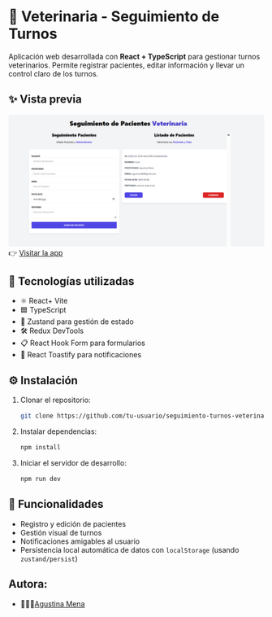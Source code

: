 # 🐾 Veterinaria - Seguimiento de Turnos

Aplicación web desarrollada con **React + TypeScript** para gestionar turnos veterinarios. Permite registrar pacientes, editar información y llevar un control claro de los turnos.

## ✨ Vista previa

![Captura del proyecto](./img-readme.png)
👉 [Visitar la app](https://tu-enlace.netlify.app)


## 🚀 Tecnologías utilizadas

- ⚛️ React+ Vite
- 🟦 TypeScript
- 🧠 Zustand para gestión de estado
- 🛠️ Redux DevTools
- 📋 React Hook Form para formularios
- 🔔 React Toastify para notificaciones

## ⚙️ Instalación

1. Clonar el repositorio:

    ```bash
    git clone https://github.com/tu-usuario/seguimiento-turnos-veterinaria.git

2. Instalar dependencias:
    ```bash
    npm install

3. Iniciar el servidor de desarrollo:
    ```bash
    npm run dev

## 🧩 Funcionalidades

- Registro y edición de pacientes
- Gestión visual de turnos
- Notificaciones amigables al usuario
- Persistencia local automática de datos con `localStorage` (usando `zustand/persist`)

## Autora: 

- 👩🏽‍💻[Agustina Mena](https://www.linkedin.com/in/agustina-mena-169298204/)
